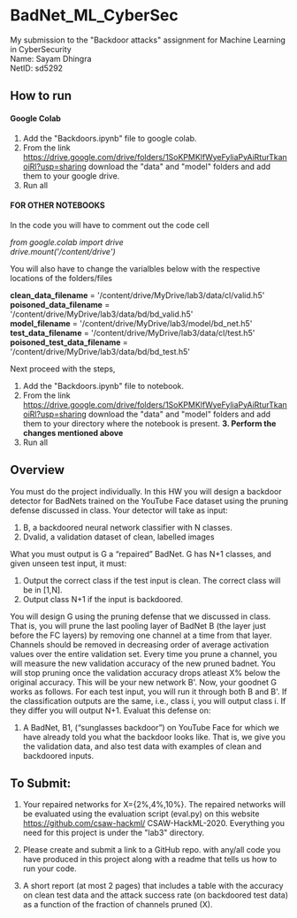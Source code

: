 # BadNet_ML_CyberSec
My submission to the "Backdoor attacks" assignment for Machine Learning in CyberSecurity <br>
Name: Sayam Dhingra <br>
NetID: sd5292 

## How to run 

#### Google Colab
1. Add the "Backdoors.ipynb" file to google colab.
2. From the link https://drive.google.com/drive/folders/1SoKPMKlfWyeFyliaPyAiRturTkanoiRl?usp=sharing download the "data" and "model" folders and add them to your google drive.
4. Run all 

#### FOR OTHER NOTEBOOKS
In the code you will have to comment out the code cell 

_from google.colab import drive <br>
drive.mount('/content/drive')_


You will also have to change the varialbles below with the respective locations of the folders/files

**clean_data_filename** = '/content/drive/MyDrive/lab3/data/cl/valid.h5' <br>
**poisoned_data_filename** = '/content/drive/MyDrive/lab3/data/bd/bd_valid.h5' <br>
**model_filename** = '/content/drive/MyDrive/lab3/model/bd_net.h5' <br>
**test_data_filename** = '/content/drive/MyDrive/lab3/data/cl/test.h5' <br>
**poisoned_test_data_filename** = '/content/drive/MyDrive/lab3/data/bd/bd_test.h5' <br>

Next proceed with the steps, 

1. Add the "Backdoors.ipynb" file to notebook.
2. From the link https://drive.google.com/drive/folders/1SoKPMKlfWyeFyliaPyAiRturTkanoiRl?usp=sharing download the "data" and "model" folders and add them to your directory where the notebook is present.
**3. Perform the changes mentioned above**
4. Run all 

## Overview 
You must do the project individually. In this HW you will design a backdoor detector for
BadNets trained on the YouTube Face dataset using the pruning defense discussed in
class. Your detector will take as input:

1. B, a backdoored neural network classifier with N classes.
2. Dvalid, a validation dataset of clean, labelled images

What you must output is G a “repaired” BadNet. G has N+1 classes, and given unseen test
input, it must:

1. Output the correct class if the test input is clean. The correct class will be in [1,N].
2. Output class N+1 if the input is backdoored.

You will design G using the pruning defense that we discussed in class. That is, you will prune
the last pooling layer of BadNet B (the layer just before the FC layers) by removing one
channel at a time from that layer. Channels should be removed in decreasing order of average
activation values over the entire validation set. Every time you prune a channel, you will
measure the new validation accuracy of the new pruned badnet. You will stop pruning once the
validation accuracy drops atleast X% below the original accuracy. This will be your new
network B'.
Now, your goodnet G works as follows. For each test input, you will run it through both B and
B'. If the classification outputs are the same, i.e., class i, you will output class i. If they differ you
will output N+1. Evaluat this defense on:

1. A BadNet, B1, (“sunglasses backdoor”) on YouTube Face for which we have already
told you what the backdoor looks like. That is, we give you the validation data, and
also test data with examples of clean and backdoored inputs.

## To Submit: 

1. Your repaired networks for X={2%,4%,10%}. The repaired networks will be evaluated
using the evaluation script (eval.py) on this website https://github.com/csaw-hackml/
CSAW-HackML-2020. Everything you need for this project is under the "lab3" directory.

2. Please create and submit a link to a GitHub repo. with any/all code you have produced in
this project along with a readme that tells us how to run your code.

3. A short report (at most 2 pages) that includes a table with the accuracy on clean test data
and the attack success rate (on backdoored test data) as a function of the fraction of
channels pruned (X).


